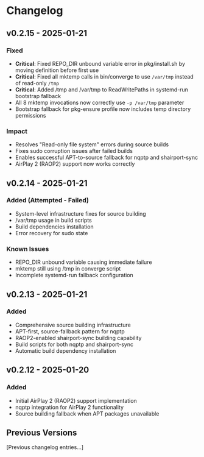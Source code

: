 # Changelog

## v0.2.15 - 2025-01-21
### Fixed
- **Critical**: Fixed REPO_DIR unbound variable error in pkg/install.sh by moving definition before first use
- **Critical**: Fixed all mktemp calls in bin/converge to use `/var/tmp` instead of read-only `/tmp`
- **Critical**: Added /tmp and /var/tmp to ReadWritePaths in systemd-run bootstrap fallback
- All 8 mktemp invocations now correctly use `-p /var/tmp` parameter
- Bootstrap fallback for pkg-ensure profile now includes temp directory permissions

### Impact
- Resolves "Read-only file system" errors during source builds
- Fixes sudo corruption issues after failed builds
- Enables successful APT-to-source fallback for nqptp and shairport-sync
- AirPlay 2 (RAOP2) support now works correctly

## v0.2.14 - 2025-01-21
### Added (Attempted - Failed)
- System-level infrastructure fixes for source building
- /var/tmp usage in build scripts
- Build dependencies installation
- Error recovery for sudo state

### Known Issues
- REPO_DIR unbound variable causing immediate failure
- mktemp still using /tmp in converge script
- Incomplete systemd-run fallback configuration

## v0.2.13 - 2025-01-21
### Added
- Comprehensive source building infrastructure
- APT-first, source-fallback pattern for nqptp
- RAOP2-enabled shairport-sync building capability
- Build scripts for both nqptp and shairport-sync
- Automatic build dependency installation

## v0.2.12 - 2025-01-20
### Added
- Initial AirPlay 2 (RAOP2) support implementation
- nqptp integration for AirPlay 2 functionality
- Source building fallback when APT packages unavailable

## Previous Versions
[Previous changelog entries...]
